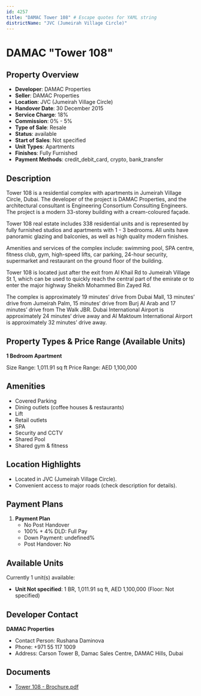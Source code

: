 ```yaml
---
id: 4257
title: "DAMAC Tower 108" # Escape quotes for YAML string
districtName: "JVC (Jumeirah Village Circle)"
---
```


# DAMAC "Tower 108"

## Property Overview
- **Developer**: DAMAC Properties
- **Seller**: DAMAC Properties
- **Location**: JVC (Jumeirah Village Circle)
- **Handover Date**: 30 December 2015
- **Service Charge**: 18%
- **Commission**: 0% - 5%
- **Type of Sale**: Resale
- **Status**: available
- **Start of Sales**: Not specified
- **Unit Types**: Apartments
- **Finishes**: Fully Furnished
- **Payment Methods**: credit_debit_card, crypto, bank_transfer

## Description
Tower 108 is a residential complex with apartments in Jumeirah Village Circle, Dubai. The developer of the project is DAMAC Properties, and the architectural consultant is Engineering Consortium Consulting Engineers. The project is a modern 33-storey building with a cream-coloured façade.

Tower 108 real estate includes 338 residential units and is represented by fully furnished studios and apartments with 1 - 3 bedrooms. All units have panoramic glazing and balconies, as well as high quality modern finishes.

Amenities and services of the complex include: swimming pool, SPA centre, fitness club, gym, high-speed lifts, car parking, 24-hour security, supermarket and restaurant on the ground floor of the building.

Tower 108 is located just after the exit from Al Khail Rd to Jumeirah Village St 1, which can be used to quickly reach the central part of the emirate or to enter the major highway Sheikh Mohammed Bin Zayed Rd. 

The complex is approximately 19 minutes‘ drive from Dubai Mall, 13 minutes’ drive from Jumeirah Palm, 15 minutes‘ drive from Burj Al Arab and 17 minutes’ drive from The Walk JBR. Dubai International Airport is approximately 24 minutes‘ drive away and Al Maktoum International Airport is approximately 32 minutes’ drive away.

## Property Types & Price Range (Available Units)
**1 Bedroom Apartment**

Size Range: 1,011.91 sq ft
Price Range: AED 1,100,000

## Amenities
- Covered Parking
- Dining outlets  (coffee houses & restaurants)
- Lift
- Retail outlets
- SPA
- Security and CCTV
- Shared Pool
- Shared gym & fitness

## Location Highlights
- Located in JVC (Jumeirah Village Circle).
- Convenient access to major roads (check description for details).

## Payment Plans
1. **Payment Plan**
   - No Post Handover
   - 100% + 4% DLD: Full Pay
   - Down Payment: undefined%
   - Post Handover: No

## Available Units
Currently 1 unit(s) available:
- **Unit Not specified**: 1 BR, 1,011.91 sq ft, AED 1,100,000 (Floor: Not specified)

## Developer Contact
**DAMAC Properties**
- Contact Person: Rushana Daminova
- Phone: +971 55 117 1009
- Address: Carson Tower B, Damac Sales Centre, DAMAC Hills, Dubai

## Documents
- [Tower 108 - Brochure.pdf](https://cdn.geniemap.net/2025/01/30/6UD5ot8M2uw3SHxSBB3CVDZubJPlI4xQgXoh274t.pdf)
